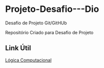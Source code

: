 # Projeto-Desafio---Dio
Desafio de Projeto Git/GitHUb 

Repositório Criado para Desafio de Projeto

## Link Útil

[Lógica Computacional](https://padlet.com/isabellammso/5eeqadav21c3yaja)
